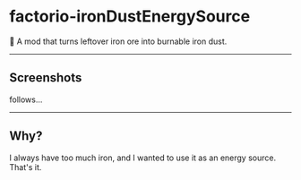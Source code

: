 # factorio-ironDustEnergySource
:rocket: A mod that turns leftover iron ore into burnable iron dust.

<hr>

## Screenshots
follows...

<hr>

## Why?
I always have too much iron, and I wanted to use it as an energy source. That's it.
